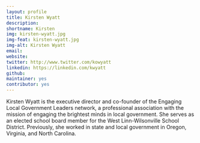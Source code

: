 ```yaml
---
layout: profile
title: Kirsten Wyatt
description: 
shortname: Kirsten
img: kirsten-wyatt.jpg
img-feat: kirsten-wyatt.jpg
img-alt: Kirsten Wyatt
email: 
website: 
twitter: http://www.twitter.com/kowyatt
linkedin: https://linkedin.com/kwyatt
github: 
maintainer: yes
contributor: yes
---
```


Kirsten Wyatt is the executive director and co-founder of the Engaging Local Government Leaders network, a professional association with the mission of engaging the brightest minds in local government. She serves as an elected school board member for the West Linn-Wilsonville School District. Previously, she worked in state and local government in Oregon, Virginia, and North Carolina.
